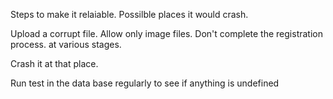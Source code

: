 Steps to make it relaiable.
Possilble places it would crash.

Upload a corrupt file. Allow only image files.
Don't complete the registration process. at various stages.

Crash it at that place.

Run test in the data base regularly to see if anything is undefined